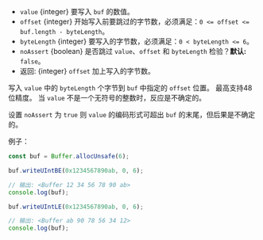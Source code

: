 <!-- YAML
added: v0.5.5
-->

* `value` {integer} 要写入 `buf` 的数值。
* `offset` {integer} 开始写入前要跳过的字节数，必须满足：`0 <= offset <= buf.length - byteLength`。
* `byteLength` {integer} 要写入的字节数，必须满足：`0 < byteLength <= 6`。
* `noAssert` {boolean} 是否跳过 `value`、`offset` 和 `byteLength` 检验？**默认:** `false`。
* 返回: {integer} `offset` 加上写入的字节数。

写入 `value` 中的 `byteLength` 个字节到 `buf` 中指定的 `offset` 位置。
最高支持48位精度。
当 `value` 不是一个无符号的整数时，反应是不确定的。

设置 `noAssert` 为 `true` 则 `value` 的编码形式可超出 `buf` 的末尾，但后果是不确定的。

例子：

```js
const buf = Buffer.allocUnsafe(6);

buf.writeUIntBE(0x1234567890ab, 0, 6);

// 输出: <Buffer 12 34 56 78 90 ab>
console.log(buf);

buf.writeUIntLE(0x1234567890ab, 0, 6);

// 输出: <Buffer ab 90 78 56 34 12>
console.log(buf);
```


